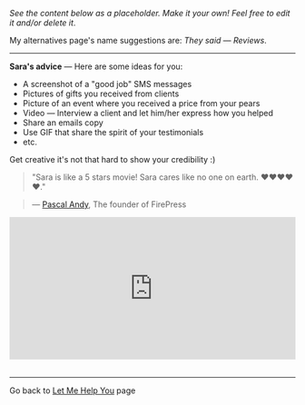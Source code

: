*See the content below as a placeholder. Make it your own! Feel free to edit it and/or delete it*.

My alternatives page's name suggestions are: *They said* — *Reviews*.

---

**Sara's advice** — Here are some ideas for you:

- A screenshot of a "good job" SMS messages
- Pictures of gifts you received from clients
- Picture of an event where you received a price from your pears
- Video — Interview a client and let him/her express how you helped
- Share an emails copy
- Use GIF that share the spirit of your testimonials
- etc.

Get creative it's not that hard to show your credibility :)

> "Sara is like a 5 stars movie! Sara cares like no one on earth. ❤️❤️❤️❤️❤️."

> — [Pascal Andy](http://pascalandy.com/), The founder of FirePress

<div><div style="left: 0px; width: 100%; height: 0px; position: relative; padding-bottom: 49.8853%;"><iframe src="https://giphy.com/embed/wrzf9P70YWLJK/twitter/iframe" frameborder="0" allowfullscreen="true" webkitallowfullscreen="true" mozallowfullscreen="true" style="top: 0px; left: 0px; width: 100%; height: 100%; position: absolute;"></iframe></div></div><br>

---

Go back to [Let Me Help You](/let-me-help-you/) page